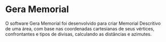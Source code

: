 # Gera Memorial
O software Gera Memorial foi desenvolvido para criar Memorial Descritivo de uma área, com base nas coordenadas cartesianas de seus vértices, confrontantes e tipos de divisas, calculando as distâncias e azimutes.
